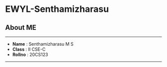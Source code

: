 # EWYL-Senthamizharasu 
## About ME 
---
* **Name** : Senthamizharasu M S 
* **Class** : II CSE-C 
* **Rollno** : 20CS123
---
